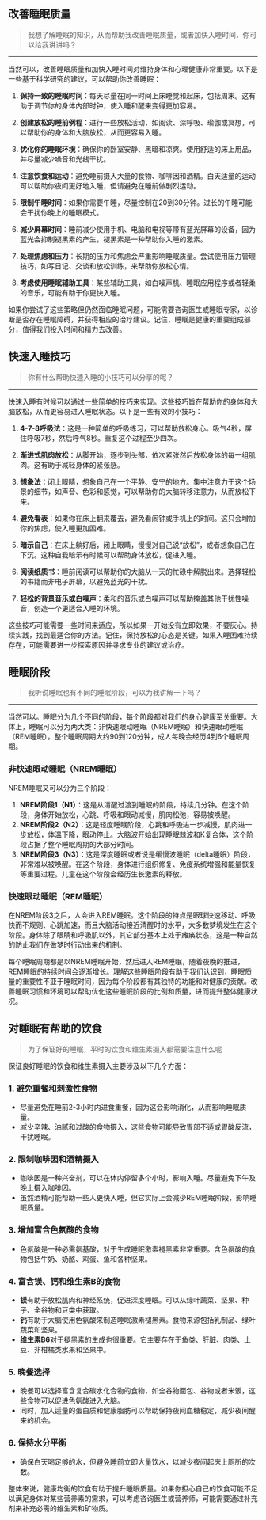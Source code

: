 ## 改善睡眠质量

> 我想了解睡眠的知识，从而帮助我改善睡眠质量，或者加快入睡时间，你可以给我讲讲吗？

------

当然可以，改善睡眠质量和加快入睡时间对维持身体和心理健康非常重要。以下是一些基于科学研究的建议，可以帮助你改善睡眠：

1. **保持一致的睡眠时间**：每天尽量在同一时间上床睡觉和起床，包括周末。这有助于调节你的身体内部时钟，使入睡和醒来变得更加容易。

2. **创建放松的睡前例程**：进行一些放松活动，如阅读、深呼吸、瑜伽或冥想，可以帮助你的身体和大脑放松，从而更容易入睡。

3. **优化你的睡眠环境**：确保你的卧室安静、黑暗和凉爽。使用舒适的床上用品，并尽量减少噪音和光线干扰。

4. **注意饮食和运动**：避免睡前摄入大量的食物、咖啡因和酒精。白天适量的运动可以帮助你夜间更好地入睡，但请避免在睡前做剧烈运动。

5. **限制午睡时间**：如果你需要午睡，尽量控制在20到30分钟。过长的午睡可能会干扰你晚上的睡眠模式。

6. **减少屏幕时间**：睡前减少使用手机、电脑和电视等带有蓝光屏幕的设备，因为蓝光会抑制褪黑素的产生，褪黑素是一种帮助你入睡的激素。

7. **处理焦虑和压力**：长期的压力和焦虑会严重影响睡眠质量。尝试使用压力管理技巧，如写日记、交谈和放松训练，来帮助你放松心情。

8. **考虑使用睡眠辅助工具**：某些辅助工具，如白噪声机、睡眠应用程序或者轻柔的音乐，可能有助于你更快入睡。

如果你尝试了这些策略但仍然面临睡眠问题，可能需要咨询医生或睡眠专家，以诊断是否存在睡眠障碍，并获得相应的治疗建议。记住，睡眠是健康的重要组成部分，值得我们投入时间和精力去改善。

## 快速入睡技巧

> 你有什么帮助快速入睡的小技巧可以分享的呢？

------

快速入睡有时候可以通过一些简单的技巧来实现。这些技巧旨在帮助你的身体和大脑放松，从而更容易进入睡眠状态。以下是一些有效的小技巧：

1. **4-7-8呼吸法**：这是一种简单的呼吸练习，可以帮助放松身心。吸气4秒，屏住呼吸7秒，然后呼气8秒。重复这个过程至少四次。

2. **渐进式肌肉放松**：从脚开始，逐步到头部，依次紧张然后放松身体的每一组肌肉。这有助于减轻身体的紧张感。

3. **想象法**：闭上眼睛，想象自己在一个平静、安宁的地方。集中注意力于这个场景的细节，如声音、色彩和感觉，可以帮助你的大脑转移注意力，从而放松下来。

4. **避免看表**：如果你在床上翻来覆去，避免看闹钟或手机上的时间。这只会增加你的焦虑，使入睡更加困难。

5. **暗示自己**：在床上躺好后，闭上眼睛，慢慢对自己说“放松”，或者想象自己在下沉。这种自我暗示有时候可以帮助身体放松，促进入睡。

6. **阅读纸质书**：睡前阅读可以帮助你的大脑从一天的忙碌中解脱出来。选择轻松的书籍而非电子屏幕，以避免蓝光的干扰。

7. **轻松的背景音乐或白噪声**：柔和的音乐或白噪声可以帮助掩盖其他干扰性噪音，创造一个更适合入睡的环境。

这些技巧可能需要一些时间来适应，所以如果一开始没有立即效果，不要灰心。持续实践，找到最适合你的方法。记住，保持放松的心态是关键。如果入睡困难持续存在，可能需要进一步探索原因并寻求专业的建议或治疗。

## 睡眠阶段

> 我听说睡眠也有不同的睡眠阶段，可以为我讲解一下吗？

------

当然可以。睡眠分为几个不同的阶段，每个阶段都对我们的身心健康至关重要。大体上，睡眠可以分为两大类：非快速眼动睡眠（NREM睡眠）和快速眼动睡眠（REM睡眠）。整个睡眠周期大约90到120分钟，成人每晚会经历4到6个睡眠周期。

### 非快速眼动睡眠（NREM睡眠）

NREM睡眠又可以分为三个阶段：

1. **NREM阶段1（N1）**：这是从清醒过渡到睡眠的阶段，持续几分钟。在这个阶段，身体开始放松，心跳、呼吸和眼动减慢，肌肉松弛，容易被唤醒。
2. **NREM阶段2（N2）**：这是轻度睡眠阶段，心跳和呼吸进一步减慢，肌肉进一步放松，体温下降，眼动停止。大脑波开始出现睡眠棘波和K复合体，这个阶段占据了整个睡眠周期的大部分时间。
3. **NREM阶段3（N3）**：这是深度睡眠或者说是缓慢波睡眠（delta睡眠）阶段，非常难以被唤醒。在这个阶段，身体进行组织修复、免疫系统增强和能量恢复等重要过程。儿童在这个阶段会经历生长激素的释放。

### 快速眼动睡眠（REM睡眠）

在NREM阶段3之后，人会进入REM睡眠。这个阶段的特点是眼球快速移动、呼吸快而不规则、心跳加速，而且大脑活动接近清醒时的水平，大多数梦境发生在这个阶段。身体除了眼睛和呼吸肌以外，其它部分基本上处于瘫痪状态，这是一种自然的防止我们在做梦时行动出来的机制。

每个睡眠周期都是以NREM睡眠开始，然后进入REM睡眠，随着夜晚的推进，REM睡眠的持续时间会逐渐增长。理解这些睡眠阶段有助于我们认识到，睡眠质量的重要性不亚于睡眠时间，因为每个阶段都有其独特的功能和对健康的贡献。改善睡眠习惯和环境可以帮助优化这些睡眠阶段的比例和质量，进而提升整体健康状况。

## 对睡眠有帮助的饮食

> 为了保证好的睡眠，平时的饮食和维生素摄入都需要注意什么呢

保证良好睡眠的饮食和维生素摄入主要涉及以下几个方面：

### 1. **避免重餐和刺激性食物**
- 尽量避免在睡前2-3小时内进食重餐，因为这会影响消化，从而影响睡眠质量。
- 减少辛辣、油腻和过酸的食物摄入，这些食物可能导致胃部不适或胃酸反流，干扰睡眠。

### 2. **限制咖啡因和酒精摄入**
- 咖啡因是一种兴奋剂，可以在体内停留多个小时，影响入睡。尽量避免下午及晚上摄入咖啡因。
- 虽然酒精可能帮助一些人更快入睡，但它实际上会减少REM睡眠阶段，影响睡眠质量。

### 3. **增加富含色氨酸的食物**
- 色氨酸是一种必需氨基酸，对于生成睡眠激素褪黑素非常重要。含色氨酸的食物包括牛奶、奶酪、鸡蛋、鱼和各种坚果。

### 4. **富含镁、钙和维生素B的食物**
- **镁**有助于放松肌肉和神经系统，促进深度睡眠。可以从绿叶蔬菜、坚果、种子、全谷物和豆类中获取。
- **钙**有助于大脑使用色氨酸来制造睡眠激素褪黑素。食物来源包括乳制品、绿叶蔬菜和坚果。
- **维生素B6**对于褪黑素的生成也很重要。它主要存在于鱼类、肝脏、肉类、土豆、非柑橘类水果和坚果中。

### 5. **晚餐选择**
- 晚餐可以选择富含复合碳水化合物的食物，如全谷物面包、谷物或者米饭，这些食物可以促进色氨酸进入大脑。
- 同时，加入适量的蛋白质和健康脂肪可以帮助保持夜间血糖稳定，减少夜间醒来的机会。

### 6. **保持水分平衡**
- 确保白天喝足够的水，但避免睡前立即大量饮水，以减少夜间起床上厕所的次数。

整体来说，健康均衡的饮食有助于提升睡眠质量。如果你担心自己的饮食可能不足以满足身体对某些营养素的需求，可以考虑咨询医生或营养师，可能需要通过补充剂来补充必需的维生素和矿物质。